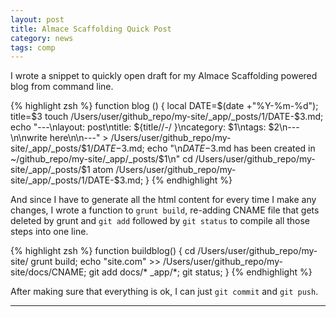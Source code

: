 ```yaml
---
layout: post
title: Almace Scaffolding Quick Post
category: news
tags: comp
---
```


I wrote a snippet to quickly open draft for my Almace Scaffolding powered blog from command line.

{% highlight zsh %}
function blog () {
    local DATE=$(date +"%Y-%m-%d");
    title=$3
    touch /Users/user/github_repo/my-site/_app/_posts/$1/$DATE-$3.md;
    echo "---\nlayout: post\ntitle: ${title//-/ }\ncategory: $1\ntags: $2\n---\n\nwrite here\n\n---" > /Users/user/github_repo/my-site/_app/_posts/$1/$DATE-$3.md;
    echo "\n$DATE-$3.md has been created in ~/github_repo/my-site/_app/_posts/$1\n"
    cd /Users/user/github_repo/my-site/_app/_posts/$1
    atom /Users/user/github_repo/my-site/_app/_posts/$1/$DATE-$3.md;
}
{% endhighlight %}

And since I have to generate all the html content for every time I make any changes, I wrote a function to ```grunt build```, re-adding CNAME file that gets deleted by grunt and ```git add``` followed by ```git status``` to compile all those steps into one line.

{% highlight zsh %}
function buildblog() {
    cd /Users/user/github_repo/my-site/
    grunt build;
    echo "site.com" >> /Users/user/github_repo/my-site/docs/CNAME;
    git add docs/* _app/*;
    git status;
}
{% endhighlight %}

After making sure that everything is ok, I can just  ```git commit``` and ```git push```.

---
